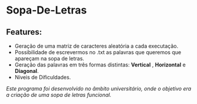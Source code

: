 # Sopa-De-Letras

## Features:
- Geração de uma matriz de caracteres aleatória a cada executação.
- Possibilidade de escrevermos no .txt as palavras que queremos que apareçam na sopa de letras.
- Geração das palavras em três formas distintas: **Vertical** , **Horizontal** e **Diagonal**.
- Níveis de Dificuldades.

*Este programa foi desenvolvido no âmbito universitário, onde o objetivo era a criação de uma sopa de letras funcional.*
